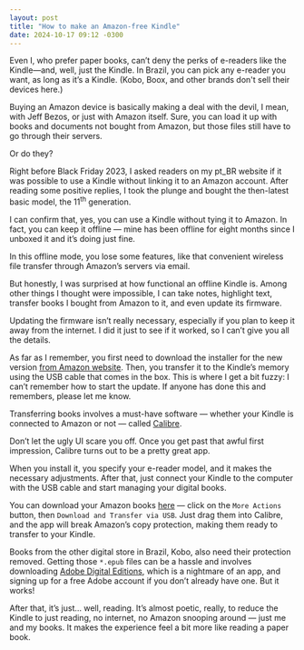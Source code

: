 ```yaml
---
layout: post
title: "How to make an Amazon-free Kindle"
date: 2024-10-17 09:12 -0300
---
```

Even I, who prefer paper books, can’t deny the perks of e-readers like the Kindle—and, well, just the Kindle. In Brazil, you can pick any e-reader you want, as long as it’s a Kindle. (Kobo, Boox, and other brands don't sell their devices here.)

Buying an Amazon device is basically making a deal with the devil, I mean, with Jeff Bezos, or just with Amazon itself. Sure, you can load it up with books and documents not bought from Amazon, but those files still have to go through their servers.

Or do they?

Right before Black Friday 2023, I asked readers on my pt_BR website if it was possible to use a Kindle without linking it to an Amazon account. After reading some positive replies, I took the plunge and bought the then-latest basic model, the 11<sup>th</sup> generation.

I can confirm that, yes, you can use a Kindle without tying it to Amazon. In fact, you can keep it offline — mine has been offline for eight months since I unboxed it and it’s doing just fine.

In this offline mode, you lose some features, like that convenient wireless file transfer through Amazon’s servers via email.

But honestly, I was surprised at how functional an offline Kindle is. Among other things I thought were impossible, I can take notes, highlight text, transfer books I bought from Amazon to it, and even update its firmware.

Updating the firmware isn’t really necessary, especially if you plan to keep it away from the internet. I did it just to see if it worked, so I can’t give you all the details.

As far as I remember, you first need to download the installer for the new version [from Amazon website](https://arcus-www.amazon.com.br/gp/help/customer/display.html?nodeId=GKMQC26VQQMM8XSW). Then, you transfer it to the Kindle’s memory using the USB cable that comes in the box. This is where I get a bit fuzzy: I can’t remember how to start the update. If anyone has done this and remembers, please let me know.

Transferring books involves a must-have software — whether your Kindle is connected to Amazon or not — called [Calibre](https://calibre-ebook.com/).

Don’t let the ugly UI scare you off. Once you get past that awful first impression, Calibre turns out to be a pretty great app.

When you install it, you specify your e-reader model, and it makes the necessary adjustments. After that, just connect your Kindle to the computer with the USB cable and start managing your digital books.

You can download your Amazon books [here](https://arcus-www.amazon.com.br/hz/mycd/digital-console/contentlist/booksAll/dateDsc/) — click on the `More Actions` button, then `Download and Transfer via USB`. Just drag them into Calibre, and the app will break Amazon’s copy protection, making them ready to transfer to your Kindle.

Books from the other digital store in Brazil, Kobo, also need their protection removed. Getting those `*.epub` files can be a hassle and involves downloading [Adobe Digital Editions](https://www.adobe.com/br/solutions/ebook/digital-editions.html), which is a nightmare of an app, and signing up for a free Adobe account if you don’t already have one. But it works!

After that, it’s just… well, reading. It’s almost poetic, really, to reduce the Kindle to just reading, no internet, no Amazon snooping around — just me and my books. It makes the experience feel a bit more like reading a paper book.